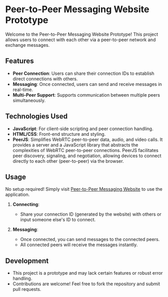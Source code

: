 # Peer-to-Peer Messaging Website Prototype

Welcome to the Peer-to-Peer Messaging Website Prototype! This project allows users to connect with each other via a peer-to-peer network and exchange messages.

## Features

- **Peer Connection**: Users can share their connection IDs to establish direct connections with others.
- **Messaging**: Once connected, users can send and receive messages in real-time.
- **Multi-Peer Support**: Supports communication between multiple peers simultaneously.

## Technologies Used

- **JavaScript**: For client-side scripting and peer connection handling.
- **HTML/CSS**: Front-end structure and styling.
- **PeerJS**: Simplifies WebRTC peer-to-peer data, audio, and video calls. It provides a server and a JavaScript library that abstracts the complexities of WebRTC peer-to-peer connections. PeerJS facilitates peer discovery, signaling, and negotiation, allowing devices to connect directly to each other (peer-to-peer) via the browser.

## Usage

No setup required! Simply visit [Peer-to-Peer Messaging Website](https://lukas-petervary.github.io/p2p-connect/) to use the application.

1. **Connecting**:
    - Share your connection ID (generated by the website) with others or input someone else's ID to connect.

2. **Messaging**:
    - Once connected, you can send messages to the connected peers.
    - All connected peers will receive the messages instantly.

## Development

- This project is a prototype and may lack certain features or robust error handling.
- Contributions are welcome! Feel free to fork the repository and submit pull requests.